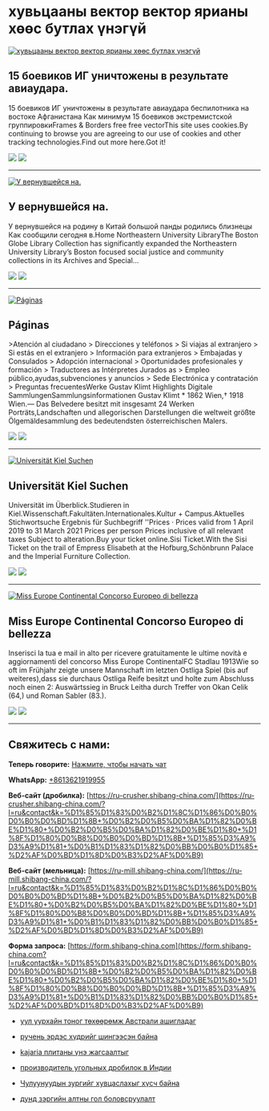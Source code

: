 # хувьцааны вектор вектор ярианы хөөс бутлах үнэгүй

<a href="https://swt.shibang-china.com/?l=ru&img&k=%D1%85%D1%83%D0%B2%D1%8C%D1%86%D0%B0%D0%B0%D0%BD%D1%8B+%D0%B2%D0%B5%D0%BA%D1%82%D0%BE%D1%80+%D0%B2%D0%B5%D0%BA%D1%82%D0%BE%D1%80+%D1%8F%D1%80%D0%B8%D0%B0%D0%BD%D1%8B+%D1%85%D3%A9%D3%A9%D1%81+%D0%B1%D1%83%D1%82%D0%BB%D0%B0%D1%85+%D2%AF%D0%BD%D1%8D%D0%B3%D2%AF%D0%B9" target="_blank">![хувьцааны вектор вектор ярианы хөөс бутлах үнэгүй](http://static.shibang-china.com/all-800x300/579.jpg)</a>

## 15 боевиков ИГ уничтожены в результате авиаудара.
15 боевиков ИГ уничтожены в результате авиаудара беспилотника на востоке Афганистана Как минимум 15 боевиков экстремистской группировкиFrames &amp; Borders free free vectorThis site uses cookies.By continuing to browse you are agreeing to our use of cookies and other tracking technologies.Find out more here.Got it!


<a href="https://whatsapp.shibangsoft.com/WhatsApp.php" target="_blank" title="WhatsApp">![](http://static.shibang-china.com/icon/whatsapp.png)</a> <a href="https://swt.shibang-china.com/?l=ru&icon&k=%D1%85%D1%83%D0%B2%D1%8C%D1%86%D0%B0%D0%B0%D0%BD%D1%8B+%D0%B2%D0%B5%D0%BA%D1%82%D0%BE%D1%80+%D0%B2%D0%B5%D0%BA%D1%82%D0%BE%D1%80+%D1%8F%D1%80%D0%B8%D0%B0%D0%BD%D1%8B+%D1%85%D3%A9%D3%A9%D1%81+%D0%B1%D1%83%D1%82%D0%BB%D0%B0%D1%85+%D2%AF%D0%BD%D1%8D%D0%B3%D2%AF%D0%B9" target="_blank">![](http://static.shibang-china.com/icon/chat-ru.png)</a>

---

<a href="https://swt.shibang-china.com/?l=ru&img&k=%D1%85%D1%83%D0%B2%D1%8C%D1%86%D0%B0%D0%B0%D0%BD%D1%8B+%D0%B2%D0%B5%D0%BA%D1%82%D0%BE%D1%80+%D0%B2%D0%B5%D0%BA%D1%82%D0%BE%D1%80+%D1%8F%D1%80%D0%B8%D0%B0%D0%BD%D1%8B+%D1%85%D3%A9%D3%A9%D1%81+%D0%B1%D1%83%D1%82%D0%BB%D0%B0%D1%85+%D2%AF%D0%BD%D1%8D%D0%B3%D2%AF%D0%B9" target="_blank">![У вернувшейся на.](http://static.shibang-china.com/all-800x300/1188.jpg)</a>

## У вернувшейся на.
У вернувшейся на родину в Китай большой панды родились близнецы Как сообщили сегодня в.Home Northeastern University LibraryThe Boston Globe Library Collection has significantly expanded the Northeastern University Library’s Boston focused social justice and community collections in its Archives and Special…


<a href="https://whatsapp.shibangsoft.com/WhatsApp.php" target="_blank" title="WhatsApp">![](http://static.shibang-china.com/icon/whatsapp.png)</a> <a href="https://swt.shibang-china.com/?l=ru&icon&k=%D1%85%D1%83%D0%B2%D1%8C%D1%86%D0%B0%D0%B0%D0%BD%D1%8B+%D0%B2%D0%B5%D0%BA%D1%82%D0%BE%D1%80+%D0%B2%D0%B5%D0%BA%D1%82%D0%BE%D1%80+%D1%8F%D1%80%D0%B8%D0%B0%D0%BD%D1%8B+%D1%85%D3%A9%D3%A9%D1%81+%D0%B1%D1%83%D1%82%D0%BB%D0%B0%D1%85+%D2%AF%D0%BD%D1%8D%D0%B3%D2%AF%D0%B9" target="_blank">![](http://static.shibang-china.com/icon/chat-ru.png)</a>

---

<a href="https://swt.shibang-china.com/?l=ru&img&k=%D1%85%D1%83%D0%B2%D1%8C%D1%86%D0%B0%D0%B0%D0%BD%D1%8B+%D0%B2%D0%B5%D0%BA%D1%82%D0%BE%D1%80+%D0%B2%D0%B5%D0%BA%D1%82%D0%BE%D1%80+%D1%8F%D1%80%D0%B8%D0%B0%D0%BD%D1%8B+%D1%85%D3%A9%D3%A9%D1%81+%D0%B1%D1%83%D1%82%D0%BB%D0%B0%D1%85+%D2%AF%D0%BD%D1%8D%D0%B3%D2%AF%D0%B9" target="_blank">![P&#225;ginas](http://static.shibang-china.com/all-800x300/1445.jpg)</a>

## P&#225;ginas
&gt;Atenci&#243;n al ciudadano &gt; Direcciones y tel&#233;fonos &gt; Si viajas al extranjero &gt; Si est&#225;s en el extranjero &gt; Informaci&#243;n para extranjeros &gt; Embajadas y Consulados &gt; Adopci&#243;n internacional &gt; Oportunidades profesionales y formaci&#243;n &gt; Traductores as Int&#233;rpretes Jurados as &gt; Empleo p&#250;blico,ayudas,subvenciones y anuncios &gt; Sede Electr&#243;nica y contrataci&#243;n &gt; Preguntas frecuentesWerke Gustav Klimt Highlights Digitale SammlungenSammlungsinformationen Gustav Klimt * 1862 Wien,† 1918 Wien.— Das Belvedere besitzt mit insgesamt 24 Werken Portr&#228;ts,Landschaften und allegorischen Darstellungen die weltweit gr&#246;&#223;te &#214;lgem&#228;ldesammlung des bedeutendsten &#246;sterreichischen Malers.


<a href="https://whatsapp.shibangsoft.com/WhatsApp.php" target="_blank" title="WhatsApp">![](http://static.shibang-china.com/icon/whatsapp.png)</a> <a href="https://swt.shibang-china.com/?l=ru&icon&k=%D1%85%D1%83%D0%B2%D1%8C%D1%86%D0%B0%D0%B0%D0%BD%D1%8B+%D0%B2%D0%B5%D0%BA%D1%82%D0%BE%D1%80+%D0%B2%D0%B5%D0%BA%D1%82%D0%BE%D1%80+%D1%8F%D1%80%D0%B8%D0%B0%D0%BD%D1%8B+%D1%85%D3%A9%D3%A9%D1%81+%D0%B1%D1%83%D1%82%D0%BB%D0%B0%D1%85+%D2%AF%D0%BD%D1%8D%D0%B3%D2%AF%D0%B9" target="_blank">![](http://static.shibang-china.com/icon/chat-ru.png)</a>

---

<a href="https://swt.shibang-china.com/?l=ru&img&k=%D1%85%D1%83%D0%B2%D1%8C%D1%86%D0%B0%D0%B0%D0%BD%D1%8B+%D0%B2%D0%B5%D0%BA%D1%82%D0%BE%D1%80+%D0%B2%D0%B5%D0%BA%D1%82%D0%BE%D1%80+%D1%8F%D1%80%D0%B8%D0%B0%D0%BD%D1%8B+%D1%85%D3%A9%D3%A9%D1%81+%D0%B1%D1%83%D1%82%D0%BB%D0%B0%D1%85+%D2%AF%D0%BD%D1%8D%D0%B3%D2%AF%D0%B9" target="_blank">![Universit&#228;t Kiel Suchen](http://static.shibang-china.com/all-800x300/1195.jpg)</a>

## Universit&#228;t Kiel Suchen
Universit&#228;t im &#220;berblick.Studieren in Kiel.Wissenschaft.Fakult&#228;ten.Internationales.Kultur + Campus.Aktuelles Stichwortsuche Ergebnis f&#252;r Suchbegriff ''Prices&nbsp;&#0183;&#32;Prices valid from 1 April 2019 to 31 March 2021 Prices per person Prices inclusive of all relevant taxes Subject to alteration.Buy your ticket online.Sisi Ticket.With the Sisi Ticket on the trail of Empress Elisabeth at the Hofburg,Sch&#246;nbrunn Palace and the Imperial Furniture Collection.


<a href="https://whatsapp.shibangsoft.com/WhatsApp.php" target="_blank" title="WhatsApp">![](http://static.shibang-china.com/icon/whatsapp.png)</a> <a href="https://swt.shibang-china.com/?l=ru&icon&k=%D1%85%D1%83%D0%B2%D1%8C%D1%86%D0%B0%D0%B0%D0%BD%D1%8B+%D0%B2%D0%B5%D0%BA%D1%82%D0%BE%D1%80+%D0%B2%D0%B5%D0%BA%D1%82%D0%BE%D1%80+%D1%8F%D1%80%D0%B8%D0%B0%D0%BD%D1%8B+%D1%85%D3%A9%D3%A9%D1%81+%D0%B1%D1%83%D1%82%D0%BB%D0%B0%D1%85+%D2%AF%D0%BD%D1%8D%D0%B3%D2%AF%D0%B9" target="_blank">![](http://static.shibang-china.com/icon/chat-ru.png)</a>

---

<a href="https://swt.shibang-china.com/?l=ru&img&k=%D1%85%D1%83%D0%B2%D1%8C%D1%86%D0%B0%D0%B0%D0%BD%D1%8B+%D0%B2%D0%B5%D0%BA%D1%82%D0%BE%D1%80+%D0%B2%D0%B5%D0%BA%D1%82%D0%BE%D1%80+%D1%8F%D1%80%D0%B8%D0%B0%D0%BD%D1%8B+%D1%85%D3%A9%D3%A9%D1%81+%D0%B1%D1%83%D1%82%D0%BB%D0%B0%D1%85+%D2%AF%D0%BD%D1%8D%D0%B3%D2%AF%D0%B9" target="_blank">![Miss Europe Continental Concorso Europeo di bellezza](http://static.shibang-china.com/all-800x300/202.jpg)</a>

## Miss Europe Continental Concorso Europeo di bellezza
Inserisci la tua e mail in alto per ricevere gratuitamente le ultime novit&#224; e aggiornamenti del concorso Miss Europe ContinentalFC Stadlau 1913Wie so oft im Fr&#252;hjahr zeigte unsere Mannschaft im letzten Ostliga Spiel (bis auf weiteres),dass sie durchaus Ostliga Reife besitzt und holte zum Abschluss noch einen 2: Ausw&#228;rtssieg in Bruck Leitha durch Treffer von Okan Celik (64,) und Roman Sabler (83.).


<a href="https://whatsapp.shibangsoft.com/WhatsApp.php" target="_blank" title="WhatsApp">![](http://static.shibang-china.com/icon/whatsapp.png)</a> <a href="https://swt.shibang-china.com/?l=ru&icon&k=%D1%85%D1%83%D0%B2%D1%8C%D1%86%D0%B0%D0%B0%D0%BD%D1%8B+%D0%B2%D0%B5%D0%BA%D1%82%D0%BE%D1%80+%D0%B2%D0%B5%D0%BA%D1%82%D0%BE%D1%80+%D1%8F%D1%80%D0%B8%D0%B0%D0%BD%D1%8B+%D1%85%D3%A9%D3%A9%D1%81+%D0%B1%D1%83%D1%82%D0%BB%D0%B0%D1%85+%D2%AF%D0%BD%D1%8D%D0%B3%D2%AF%D0%B9" target="_blank">![](http://static.shibang-china.com/icon/chat-ru.png)</a>

---
## Свяжитесь с нами:

**Теперь говорите:** [Нажмите, чтобы начать чат](https://swt.shibang-china.com?l=ru&contact&k=%D1%85%D1%83%D0%B2%D1%8C%D1%86%D0%B0%D0%B0%D0%BD%D1%8B+%D0%B2%D0%B5%D0%BA%D1%82%D0%BE%D1%80+%D0%B2%D0%B5%D0%BA%D1%82%D0%BE%D1%80+%D1%8F%D1%80%D0%B8%D0%B0%D0%BD%D1%8B+%D1%85%D3%A9%D3%A9%D1%81+%D0%B1%D1%83%D1%82%D0%BB%D0%B0%D1%85+%D2%AF%D0%BD%D1%8D%D0%B3%D2%AF%D0%B9)

**WhatsApp:**  [+8613621919955](https://whatsapp.shibangsoft.com/WhatsApp.php)

**Веб-сайт (дробилка):** [https://ru-crusher.shibang-china.com/](https://ru-crusher.shibang-china.com/?l=ru&contact&k=%D1%85%D1%83%D0%B2%D1%8C%D1%86%D0%B0%D0%B0%D0%BD%D1%8B+%D0%B2%D0%B5%D0%BA%D1%82%D0%BE%D1%80+%D0%B2%D0%B5%D0%BA%D1%82%D0%BE%D1%80+%D1%8F%D1%80%D0%B8%D0%B0%D0%BD%D1%8B+%D1%85%D3%A9%D3%A9%D1%81+%D0%B1%D1%83%D1%82%D0%BB%D0%B0%D1%85+%D2%AF%D0%BD%D1%8D%D0%B3%D2%AF%D0%B9)

**Веб-сайт (мельница):** [https://ru-mill.shibang-china.com/](https://ru-mill.shibang-china.com/?l=ru&contact&k=%D1%85%D1%83%D0%B2%D1%8C%D1%86%D0%B0%D0%B0%D0%BD%D1%8B+%D0%B2%D0%B5%D0%BA%D1%82%D0%BE%D1%80+%D0%B2%D0%B5%D0%BA%D1%82%D0%BE%D1%80+%D1%8F%D1%80%D0%B8%D0%B0%D0%BD%D1%8B+%D1%85%D3%A9%D3%A9%D1%81+%D0%B1%D1%83%D1%82%D0%BB%D0%B0%D1%85+%D2%AF%D0%BD%D1%8D%D0%B3%D2%AF%D0%B9)

**Форма запроса:** [https://form.shibang-china.com](https://form.shibang-china.com?l=ru&contact&k=%D1%85%D1%83%D0%B2%D1%8C%D1%86%D0%B0%D0%B0%D0%BD%D1%8B+%D0%B2%D0%B5%D0%BA%D1%82%D0%BE%D1%80+%D0%B2%D0%B5%D0%BA%D1%82%D0%BE%D1%80+%D1%8F%D1%80%D0%B8%D0%B0%D0%BD%D1%8B+%D1%85%D3%A9%D3%A9%D1%81+%D0%B1%D1%83%D1%82%D0%BB%D0%B0%D1%85+%D2%AF%D0%BD%D1%8D%D0%B3%D2%AF%D0%B9)

* [уул уурхайн тоног төхөөрөмж Австрали ашигладаг](../130/%D1%83%D1%83%D0%BB%20%D1%83%D1%83%D1%80%D1%85%D0%B0%D0%B9%D0%BD%20%D1%82%D0%BE%D0%BD%D0%BE%D0%B3%20%D1%82%D3%A9%D1%85%D3%A9%D3%A9%D1%80%D3%A9%D0%BC%D0%B6%20%D0%90%D0%B2%D1%81%D1%82%D1%80%D0%B0%D0%BB%D0%B8%20%D0%B0%D1%88%D0%B8%D0%B3%D0%BB%D0%B0%D0%B4%D0%B0%D0%B3.md)

* [ручень эрдэс хүдрийг шингээсэн байна](../128/%D1%80%D1%83%D1%87%D0%B5%D0%BD%D1%8C%20%D1%8D%D1%80%D0%B4%D1%8D%D1%81%20%D1%85%D2%AF%D0%B4%D1%80%D0%B8%D0%B9%D0%B3%20%D1%88%D0%B8%D0%BD%D0%B3%D1%8D%D1%8D%D1%81%D1%8D%D0%BD%20%D0%B1%D0%B0%D0%B9%D0%BD%D0%B0.md)

* [kajaria плитаны үнэ жагсаалтыг](../128/kajaria%20%D0%BF%D0%BB%D0%B8%D1%82%D0%B0%D0%BD%D1%8B%20%D2%AF%D0%BD%D1%8D%20%D0%B6%D0%B0%D0%B3%D1%81%D0%B0%D0%B0%D0%BB%D1%82%D1%8B%D0%B3.md)

* [производитель угольных дробилок в Индии](../126/%D0%BF%D1%80%D0%BE%D0%B8%D0%B7%D0%B2%D0%BE%D0%B4%D0%B8%D1%82%D0%B5%D0%BB%D1%8C%20%D1%83%D0%B3%D0%BE%D0%BB%D1%8C%D0%BD%D1%8B%D1%85%20%D0%B4%D1%80%D0%BE%D0%B1%D0%B8%D0%BB%D0%BE%D0%BA%20%D0%B2%20%D0%98%D0%BD%D0%B4%D0%B8%D0%B8.md)

* [Чулуунуудын зургийг хувцаслахыг хүсч байна](../129/%D0%A7%D1%83%D0%BB%D1%83%D1%83%D0%BD%D1%83%D1%83%D0%B4%D1%8B%D0%BD%20%D0%B7%D1%83%D1%80%D0%B3%D0%B8%D0%B9%D0%B3%20%D1%85%D1%83%D0%B2%D1%86%D0%B0%D1%81%D0%BB%D0%B0%D1%85%D1%8B%D0%B3%20%D1%85%D2%AF%D1%81%D1%87%20%D0%B1%D0%B0%D0%B9%D0%BD%D0%B0.md)

* [дунд зэргийн алтны гол боловсруулалт](../129/%D0%B4%D1%83%D0%BD%D0%B4%20%D0%B7%D1%8D%D1%80%D0%B3%D0%B8%D0%B9%D0%BD%20%D0%B0%D0%BB%D1%82%D0%BD%D1%8B%20%D0%B3%D0%BE%D0%BB%20%D0%B1%D0%BE%D0%BB%D0%BE%D0%B2%D1%81%D1%80%D1%83%D1%83%D0%BB%D0%B0%D0%BB%D1%82.md)